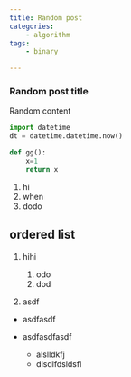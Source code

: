 ```yaml
---
title: Random post
categories:
    - algorithm
tags:
    - binary

---
```


### Random post title

Random content

```python
import datetime
dt = datetime.datetime.now()

def gg():
    x=1
    return x

```

1. hi
2. when 
3. dodo

## ordered list

1. hihi
    1. odo
    2. dod
    
2. asdf

* asdfasdf

* asdfasdfasdf
    * alslldkfj
    * dlsdlfdsldsfl
